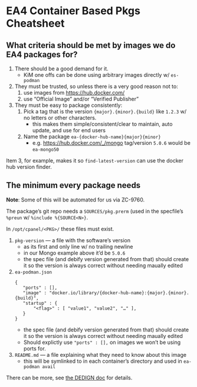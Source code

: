 # EA4 Container Based Pkgs Cheatsheet

## What criteria should be met by images we do EA4 packages for?

1. There should be a good demand for it.
   * KiM one offs can be done using arbitrary images directly w/ `es-podman`
2. They must be trusted, so unless there is a very good reason not to:
   1. use images from https://hub.docker.com/
   2. use “Official Image” and/or “Verified Publisher”
3. They must be easy to package consistently:
   1. Pick a tag that is the version `{major}.{minor}.{build}` like `1.2.3` w/ no letters or other characters.
      - this makes them simple/consistent/clear to maintain, auto update, and use for end users
   2. Name the package `ea-{docker-hub-name}{major}{minor}`
      - e.g. https://hub.docker.com/_/mongo tag/version `5.0.6` would be `ea-mongo50`

Item 3, for example, makes it so `find-latest-version` can use the docker hub version finder.

## The minimum every package needs

**Note**: Some of this will be automated for us via ZC-9760.

The package’s git repo needs a `SOURCES/pkg.prerm` (used in the specfile’s `%preun` w/ `%include %{SOURCE<N>}`.

In `/opt/cpanel/<PKG>/` these files must exist.

1. `pkg-version` — a file with the software’s version
   * as its first and only line w/ no trailing newline
   * in our Mongo example above it’d be `5.0.6`
   * the spec file (and debify version generated from that) should create it so the version is always correct without needing maually edited
2. `ea-podman.json`
   ```
   {
      "ports" : [],
      "image" : "docker.io/library/{docker-hub-name}:{major}.{minor}.{build}",
      "startup" : {
          "<flag>" : [ "value1", "value2", "…" ],
      }
   }
   ```
   * the spec file (and debify version generated from that) should create it so the version is always correct without needing maually edited
   * Should explictly use `"ports" : [],` on images we won’t be using ports for.
3. `README.md` — a file explaining what they need to know about this image
   * this will be symlinked to in each container’s directory and used in `ea-podman avail`

There can be more, see [the DEDIGN doc](DESIGN.md) for details.
